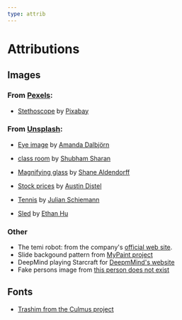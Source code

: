 ```yaml
---
type: attrib
---
```


# Attributions

<div style="direction:ltr;unicode-bidi:bidi-override">

## Images

### From [Pexels](https://www.pexels.com/):

- [Stethoscope](https://www.pexels.com/photo/blue-and-silver-stetoscope-40568/) by [Pixabay](https://www.pexels.com/@pixabay)

### From [Unsplash](https://unsplash.com):

- [Eye image](https://unsplash.com/photos/UbJMy92p8wk) by [Amanda Dalbjörn](https://unsplash.com/@amandadalbjorn?utm_source=unsplash&amp;utm_medium=referral&amp;utm_content=creditCopyText)

- [class room](https://unsplash.com/photos/Z-fq3wBVfMU) by [Shubham Sharan](https://unsplash.com/@shubhamsharan?utm_source=unsplash&amp;utm_medium=referral&amp;utm_content=creditCopyText)

- [Magnifying glass](https://unsplash.com/photos/mQHEgroKw2k) by [Shane Aldendorff](https://unsplash.com/@pluyar?utm_source=unsplash&amp;utm_medium=referral&amp;utm_content=creditCopyText)

- [Stock prices](https://unsplash.com/photos/DfjJMVhwH_8) by [Austin Distel](https://unsplash.com/@austindistel?utm_source=unsplash&amp;utm_medium=referral&amp;utm_content=creditCopyText)

- [Tennis](https://unsplash.com/photos/Z4Sxy1_3wdY) by [Julian Schiemann](https://unsplash.com/@bonvoyagepictures?utm_source=unsplash&amp;utm_medium=referral&amp;utm_content=creditCopyText)

- [Sled](https://unsplash.com/photos/yB_aiAWkm40) by [Ethan Hu](https://unsplash.com/@ethanhjy?utm_source=unsplash&utm_medium=referral&utm_content=creditCopyText)
### Other

- The temi robot: from the company's [official web site](https://www.robotemi.com/).
- Slide backgound pattern from [MyPaint project](https://github.com/mypaint/mypaint)
- DeepMind playing Starcraft for [DeepmMind's website](https://deepmind.com/blog/article/alphastar-mastering-real-time-strategy-game-starcraft-ii)
- Fake persons image from [this person does not exist](https://thispersondoesnotexist.com/)

## Fonts

- [Trashim from the Culmus project](http://culmus.sourceforge.net/fancy/index.html)

</div>
